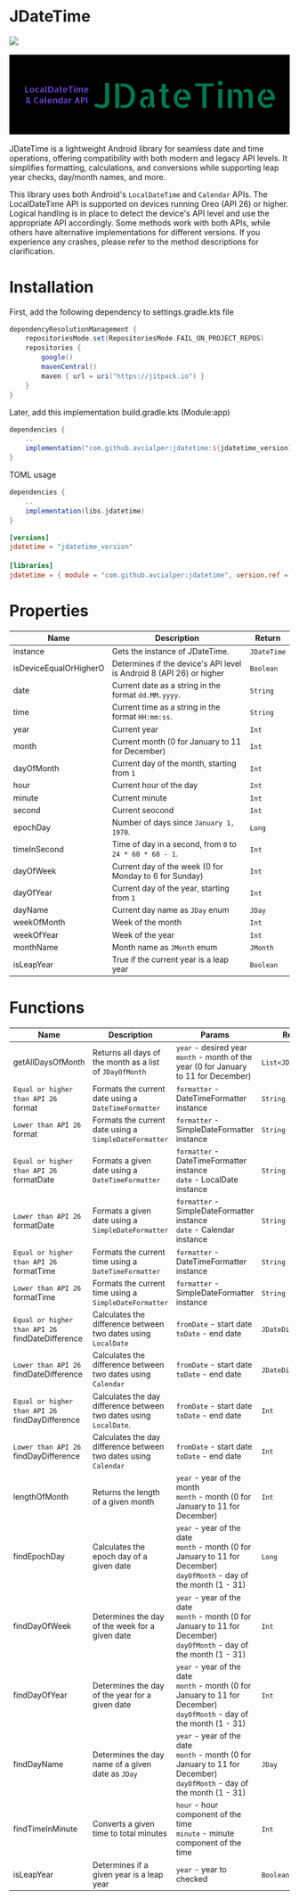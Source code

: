 # JDateTime

[![](https://jitpack.io/v/avcialper/jdatetime.svg)](https://jitpack.io/#avcialper/jdatetime)

![header](./assets/jdatetime.svg)

JDateTime is a lightweight Android library for seamless date and time operations, offering compatibility with both modern and legacy API levels. It simplifies formatting, calculations, and conversions while supporting leap year checks, day/month names, and more.

This library uses both Android's ``LocalDateTime`` and ``Calendar`` APIs. The LocalDateTime API is supported on devices running Oreo (API 26) or higher. Logical handling is in place to detect the device's API level and use the appropriate API accordingly. Some methods work with both APIs, while others have alternative implementations for different versions. If you experience any crashes, please refer to the method descriptions for clarification.

# Installation

First, add the following dependency to settings.gradle.kts file

```gradle
dependencyResolutionManagement {
    repositoriesMode.set(RepositoriesMode.FAIL_ON_PROJECT_REPOS)
    repositories {
        google()
        mavenCentral()
        maven { url = uri("https://jitpack.io") }
    }
}
```

Later, add this implementation build.gradle.kts (Module:app)

```gradle
dependencies {
    ..
    implementation("com.github.avcialper:jdatetime:${jdatetime_version}")
}
```

TOML usage

```gradle
dependencies {
    ..
    implementation(libs.jdatetime)
}
```

```toml
[versions]
jdatetime = "jdatetime_version"

[libraries]
jdatetime = { module = "com.github.avcialper:jdatetime", version.ref = "jdatetime" }
```

# Properties
| Name | Description | Return |
| --- | --- | --- |
| instance | Gets the instance of JDateTime. | `JDateTime` |
| isDeviceEqualOrHigherO | Determines if the device's API level is Android 8 (API 26) or higher | `Boolean` |
| date | Current date as a string in the format `dd.MM.yyyy`. | `String` |
| time | Current time as a string in the format `HH:mm:ss`. | `String` |
| year | Current year | `Int` |
| month | Current month (0 for January to 11 for December)| `Int` |
| dayOfMonth | Current day of the month, starting from `1` | `Int` |
| hour | Current hour of the day | `Int` |
| minute | Current minute | `Int` |
| second | Current seocond | `Int` |
| epochDay | Number of days since `January 1, 1970`. | `Long` |
| timeInSecond | Time of day in a second, from `0` to `24 * 60 * 60 - 1`. | `Int` |
| dayOfWeek | Current day of the week (0 for Monday to 6 for Sunday) | `Int` |
| dayOfYear | Current day of the year, starting from `1` | `Int` |
| dayName | Current day name as `JDay` enum | `JDay` |
| weekOfMonth | Week of the month | `Int` |
| weekOfYear | Week of the year | `Int` |
| monthName | Month name as `JMonth` enum | `JMonth` |
| isLeapYear | True if the current year is a leap year | `Boolean` |

# Functions
| Name | Description | Params | Return |
| --- | --- | --- | --- |
| getAllDaysOfMonth | Returns all days of the month as a list of `JDayOfMonth` | `year` - desired year <br> `month` - month of the year (0 for January to 11 for December) | `List<JDayOfMonth>` |
| `Equal or higher than API 26` <br> format | Formats the current date using a `DateTimeFormatter` | `formatter` - DateTimeFormatter instance | `String` |
| `Lower than API 26` <br> format  | Formats the current date using a `SimpleDateFormatter` | `formatter` - SimpleDateFormatter instance | `String` |
| `Equal or higher than API 26` <br> formatDate | Formats a given date using a `DateTimeFormatter` | `formatter` - DateTimeFormatter instance <br> `date` - LocalDate instance | `String` |
| `Lower than API 26` <br> formatDate | Formats a given date using a `SimpleDateFormatter` | `formatter` - SimpleDateFormatter instance <br> `date` - Calendar instance | `String` |
| `Equal or higher than API 26` <br> formatTime | Formats the current time using a `DateTimeFormatter` | `formatter` - DateTimeFormatter instance | `String`|
| `Lower than API 26` <br> formatTime | Formats the current time using a `SimpleDateFormatter` | `formatter` - SimpleDateFormatter instance | `String`|
| `Equal or higher than API 26` <br> findDateDifference | Calculates the difference between two dates using `LocalDate` | `fromDate` - start date <br> `toDate` - end date | `JDateDifference` |
| `Lower than API 26` <br> findDateDifference | Calculates the difference between two dates using `Calendar` | `fromDate` - start date <br> `toDate` - end date | `JDateDifference` |
| `Equal or higher than API 26` <br> findDayDifference | Calculates the day difference between two dates using `LocalDate`. | `fromDate` - start date <br> `toDate` - end date | `Int` |
| `Lower than API 26` <br> findDayDifference | Calculates the day difference between two dates using `Calendar` | `fromDate` - start date <br> `toDate` - end date | `Int` |
| lengthOfMonth | Returns the length of a given month | `year` - year of the month <br> `month` - month (0 for January to 11 for December) | `Int` |
| findEpochDay | Calculates the epoch day of a given date | `year` - year of the date <br> `month` - month (0 for January to 11 for December) <br> `dayOfMonth` - day of the month (1 - 31) | `Long` |
| findDayOfWeek | Determines the day of the week for a given date | `year` - year of the date <br> `month` - month (0 for January to 11 for December) <br> `dayOfMonth` - day of the month (1 - 31) | `Int` |
| findDayOfYear | Determines the day of the year for a given date | `year` - year of the date <br> `month` - month (0 for January to 11 for December) <br> `dayOfMonth` - day of the month (1 - 31) | `Int` |
| findDayName | Determines the day name of a given date as `JDay` | `year` - year of the date <br> `month` - month (0 for January to 11 for December) <br> `dayOfMonth` - day of the month (1 - 31) | `JDay` |
| findTimeInMinute | Converts a given time to total minutes | `hour` - hour component of the time <br> `minute` - minute component of the time | `Int` |
| isLeapYear | Determines if a given year is a leap year | `year` - year to checked | `Boolean` |